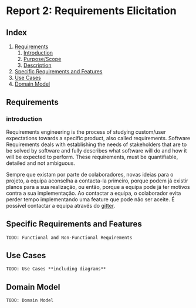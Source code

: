 # Report 2: Requirements Elicitation

## Index
1. [Requirements](#requirements)
	1. [Introduction](#introduction) 
	2. [Purpose/Scope](#purpose/scope)
	3. [Description](#description)
2. [Specific Requirements and Features](#specific-requirements)
3. [Use Cases](#use-cases)
4. [Domain Model](#domain-model)

## Requirements <a name="requirements"></a>
### introduction <a name="introduction"></a>
Requirements engineering is the process of studying custom/user expectations towards a specific product, also called requirements.
Software Requirements deals with establishing the needs of stakeholders that are to be solved by software and fully describes what software will do and how it will be expected to perform.
These requirements, must be quantifiable, detailed and not ambiguous.

Sempre que existam por parte de colaboradores, novas ideias para o projeto, a equipa aconselha a contacta-la primeiro, porque podem já existir planos para a sua realização, ou então, porque a equipa pode já ter motivos contra a sua implementação. Ao contactar a equipa, o colaborador evita perder tempo implementando uma feature que pode não ser aceite. É possível contactar a equipa através do [gitter](https://gitter.im/OpenRCT2/OpenRCT2).
	
## Specific Requirements and Features<a name="specific-requirements"></a>
	TODO: Functional and Non-Functional Requirements
## Use Cases<a name="use-cases"></a>
	TODO: Use Cases **including diagrams**
## Domain Model<a name="domain-model"></a>
	TODO: Domain Model
